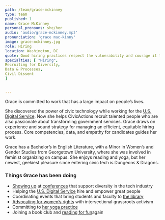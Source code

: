 ```yaml
---
path: /team/grace-mckinney
type: team
published: 1
name: Grace McKinney
personal_pronouns: she/her
audio: 'audio/grace-mckinney.mp3'
pronunciation: 'grace mac-kinny'
image: grace-mckinney.jpg
role: Hiring
location: Washington, DC
quote: Good hiring practices respect the vulnerability and courage it takes for everyone who applies.
specialties: [ "Hiring",
Recruiting for Diversity,
Data & Processes,
Civil Dissent
]

  
---
```


Grace is committed to work that has a large impact on people’s lives. 

She discovered the power of civic technology while working for the [U.S. Digital Service](https://www.usds.gov/). Now she helps CivicActions recruit talented people who are also passionate about transforming government services. Grace draws on experience and sound strategy for managing an efficient, equitable hiring process. Core competencies, data, and empathy for candidates guides her work.

Grace has a Bachelor’s in English Literature, with a Minor in Women’s and Gender Studies from Georgetown University, where she was involved in feminist organizing on campus. 
She enjoys reading and yoga, but her newest, geekiest pleasure since entering civic tech is Dungeons & Dragons. 




### Things Grace has been doing
* [Showing up](https://www.instagram.com/p/BnqziXbneru/?utm_source=ig_web_copy_link) at [conferences](https://lesbianswhotech.org/sanfrancisco2019/) that support diversity in the tech industry
* Helping the [U.S. Digital Service](https://www.usds.gov/join) hire and empower great people
* Coordinating events that bring students and faculty to [the library](https://www.library.georgetown.edu/)
* [Advocating for women’s rights](https://now.org/) with intersectional grassroots activism
* Committing to [her yoga practice](https://www.yogadistrict.com/)
* Joining a book club and [reading for fun](https://www.goodreads.com/book/show/33375622-her-body-and-other-parties)again




